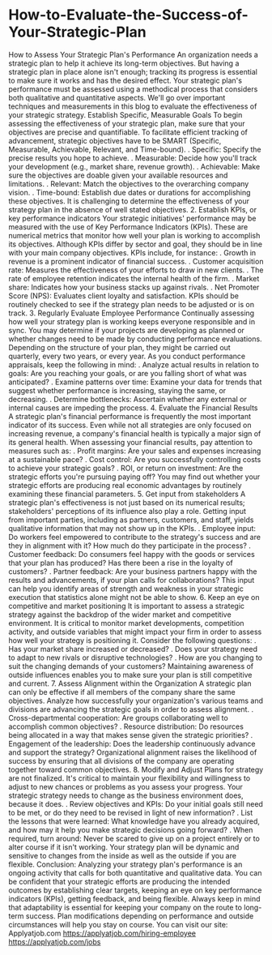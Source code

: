 # How-to-Evaluate-the-Success-of-Your-Strategic-Plan
How to Assess Your Strategic Plan's Performance
An organization needs a strategic plan to help it achieve its long-term objectives. But having a strategic plan in place alone isn't enough; tracking its progress is essential to make sure it works and has the desired effect. Your strategic plan's performance must be assessed using a methodical process that considers both qualitative and quantitative aspects. We'll go over important techniques and measurements in this blog to evaluate the effectiveness of your strategic strategy.
Establish Specific, Measurable Goals
To begin assessing the effectiveness of your strategic plan, make sure that your objectives are precise and quantifiable. To facilitate efficient tracking of advancement, strategic objectives have to be SMART (Specific, Measurable, Achievable, Relevant, and Time-bound).
. Specific: Specify the precise results you hope to achieve.
. Measurable: Decide how you'll track your development (e.g., market share, revenue growth).
. Achievable: Make sure the objectives are doable given your available resources and limitations.
. Relevant: Match the objectives to the overarching company vision.
. Time-bound: Establish due dates or durations for accomplishing these objectives.
It is challenging to determine the effectiveness of your strategy plan in the absence of well stated objectives.
2. Establish KPIs, or key performance indicators
Your strategic initiatives' performance may be measured with the use of Key Performance Indicators (KPIs). These are numerical metrics that monitor how well your plan is working to accomplish its objectives. Although KPIs differ by sector and goal, they should be in line with your main company objectives.
KPIs include, for instance:
. Growth in revenue is a prominent indicator of financial success.
. Customer acquisition rate: Measures the effectiveness of your efforts to draw in new clients.
. The rate of employee retention indicates the internal health of the firm.
. Market share: Indicates how your business stacks up against rivals.
. Net Promoter Score (NPS): Evaluates client loyalty and satisfaction.
KPIs should be routinely checked to see if the strategy plan needs to be adjusted or is on track.
3. Regularly Evaluate Employee Performance
Continually assessing how well your strategy plan is working keeps everyone responsible and in sync. You may determine if your projects are developing as planned or whether changes need to be made by conducting performance evaluations. Depending on the structure of your plan, they might be carried out quarterly, every two years, or every year.
As you conduct performance appraisals, keep the following in mind:
. Analyze actual results in relation to goals: Are you reaching your goals, or are you falling short of what was anticipated?
. Examine patterns over time: Examine your data for trends that suggest whether performance is increasing, staying the same, or decreasing.
. Determine bottlenecks: Ascertain whether any external or internal causes are impeding the process.
4. Evaluate the Financial Results
A strategic plan's financial performance is frequently the most important indicator of its success. Even while not all strategies are only focused on increasing revenue, a company's financial health is typically a major sign of its general health. 
When assessing your financial results, pay attention to measures such as:
. Profit margins: Are your sales and expenses increasing at a sustainable pace?
. Cost control: Are you successfully controlling costs to achieve your strategic goals?
. ROI, or return on investment: Are the strategic efforts you're pursuing paying off?
You may find out whether your strategic efforts are producing real economic advantages by routinely examining these financial parameters.
5. Get input from stakeholders
A strategic plan's effectiveness is not just based on its numerical results; stakeholders' perceptions of its influence also play a role. Getting input from important parties, including as partners, customers, and staff, yields qualitative information that may not show up in the KPIs.
. Employee input: Do workers feel empowered to contribute to the strategy's success and are they in alignment with it? How much do they participate in the process?
. Customer feedback: Do consumers feel happy with the goods or services that your plan has produced? Has there been a rise in the loyalty of customers?
. Partner feedback: Are your business partners happy with the results and advancements, if your plan calls for collaborations?
This input can help you identify areas of strength and weakness in your strategic execution that statistics alone might not be able to show.
6. Keep an eye on competitive and market positioning
It is important to assess a strategic strategy against the backdrop of the wider market and competitive environment. It is critical to monitor market developments, competition activity, and outside variables that might impact your firm in order to assess how well your strategy is positioning it.
Consider the following questions:
. Has your market share increased or decreased?
. Does your strategy need to adapt to new rivals or disruptive technologies?
. How are you changing to suit the changing demands of your customers?
Maintaining awareness of outside influences enables you to make sure your plan is still competitive and current.
7. Assess Alignment within the Organization
A strategic plan can only be effective if all members of the company share the same objectives. Analyze how successfully your organization's various teams and divisions are advancing the strategic goals in order to assess alignment.
. Cross-departmental cooperation: Are groups collaborating well to accomplish common objectives?
. Resource distribution: Do resources being allocated in a way that makes sense given the strategic priorities?
. Engagement of the leadership: Does the leadership continuously advance and support the strategy?
Organizational alignment raises the likelihood of success by ensuring that all divisions of the company are operating together toward common objectives.
8. Modify and Adjust
Plans for strategy are not finalized. It's critical to maintain your flexibility and willingness to adjust to new chances or problems as you assess your progress. Your strategic strategy needs to change as the business environment does, because it does.
. Review objectives and KPIs: Do your initial goals still need to be met, or do they need to be revised in light of new information?
. List the lessons that were learned: What knowledge have you already acquired, and how may it help you make strategic decisions going forward?
. When required, turn around: Never be scared to give up on a project entirely or to alter course if it isn't working.
Your strategy plan will be dynamic and sensitive to changes from the inside as well as the outside if you are flexible.
Conclusion:
Analyzing your strategy plan's performance is an ongoing activity that calls for both quantitative and qualitative data. You can be confident that your strategic efforts are producing the intended outcomes by establishing clear targets, keeping an eye on key performance indicators (KPIs), getting feedback, and being flexible. Always keep in mind that adaptability is essential for keeping your company on the route to long-term success. Plan modifications depending on performance and outside circumstances will help you stay on course.
You can visit our site: Applyatjob.com
https://applyatjob.com/hiring-employee
https://applyatjob.com/jobs
